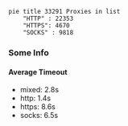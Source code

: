 
```mermaid
pie title 33291 Proxies in list
    "HTTP" : 22353
    "HTTPS": 4670
    "SOCKS" : 9818
```

### Some Info
#### Average Timeout

- mixed: 2.8s
- http: 1.4s
- https: 8.6s
- socks: 6.5s